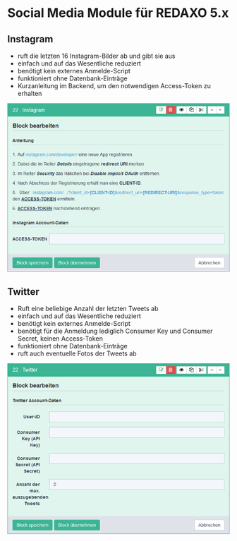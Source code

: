 # Social Media Module für REDAXO 5.x

Instagram
-------

* ruft die letzten 16 Instagram-Bilder ab und gibt sie aus
* einfach und auf das Wesentliche reduziert
* benötigt kein externes Anmelde-Script
* funktioniert ohne Datenbank-Einträge
* Kurzanleitung im Backend, um den notwendigen Access-Token zu erhalten

![Screenshot](https://github.com/greatif/redaxo_social-media_module/blob/master/instagram_backend_01.png)

Twitter
-------

* Ruft eine beliebige Anzahl der letzten Tweets ab
* einfach und auf das Wesentliche reduziert
* benötigt kein externes Anmelde-Script
* benötigt für die Anmeldung lediglich Consumer Key und Consumer Secret, keinen Access-Token
* funktioniert ohne Datenbank-Einträge
* ruft auch eventuelle Fotos der Tweets ab

![Screenshot](https://github.com/greatif/redaxo_social-media_module/blob/master/twitter_backend_01.png)
